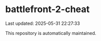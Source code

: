 # battlefront-2-cheat

Last updated: 2025-05-31 22:27:33

This repository is automatically maintained.
